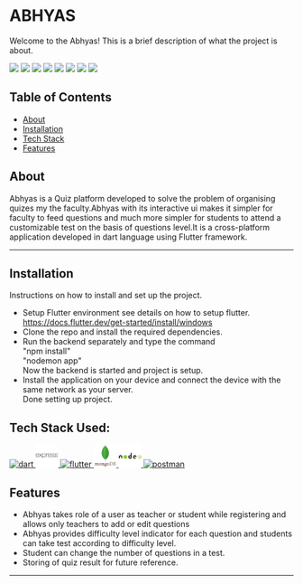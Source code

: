 <!DOCTYPE html>
<html lang="en">
<body>
  
  <h1>ABHYAS</h1>
  <p>
    Welcome to the Abhyas! This is a brief description of what the project is about.
  </p>
  <img src="https://github.com/Dhruv80576/Quiz_game/assets/119156720/6667dcee-00ec-4c65-a299-450e85d784e1" height=300>
  <img src="https://github.com/Dhruv80576/Quiz_game/assets/119156720/34292622-7083-4cbf-9c18-fb587dbb6e1a" height=300>
  <img src="https://github.com/Dhruv80576/Quiz_game/assets/119156720/2a91be66-6782-49ba-9620-ab53659faf31" height=300>
  <img src="https://github.com/Dhruv80576/Quiz_game/assets/119156720/9f33f99b-498b-4d46-967d-fc2e459da6eb" height=300>
  <img src="https://github.com/Dhruv80576/Quiz_game/assets/119156720/85aedeae-f577-4d49-832b-a202b5babc2b" height=300>
  <img src="https://github.com/Dhruv80576/Quiz_game/assets/119156720/2b47dd13-ed14-4227-a734-53d962be9b23" height=300>
  <img src="https://github.com/Dhruv80576/Quiz_game/assets/119156720/7fae7c64-a2e3-4dfe-afbc-ca2c9a9f2284" height=300>
  <img src="https://github.com/Dhruv80576/Quiz_game/assets/119156720/51200814-0152-493f-b4e7-bc264bed84e9" height=300>
  <h2>Table of Contents</h2>
  
  <ul>
    <li><a href="#about">About</a></li>
    <li><a href="#installation">Installation</a></li>
    <li><a href="#techstack">Tech Stack</a></li>
    <li><a href="#features">Features</a></li>
  </ul>
  
  <h2 id="about">About</h2>
  <p>
    Abhyas is a Quiz platform developed to solve the problem of organising quizes my the faculty.Abhyas with its interactive ui makes it simpler for faculty to feed questions and much more simpler for students to attend a customizable test on the basis of questions level.It is a cross-platform application developed in dart language using Flutter framework.
  </p>
  <hr>
  <h2 id="installation">Installation</h2>
  <p>
    Instructions on how to install and set up the project.<br>
    <ul>
    <li>Setup Flutter environment see details on how to setup flutter. <a href="https://docs.flutter.dev/get-started/install/windows">https://docs.flutter.dev/get-started/install/windows</a><br></li>
    <li>Clone the repo and install the required dependencies.</li>
    <li>Run the backend separately and type the command <br> "npm install" <br> "nodemon app" <br> Now the backend is started and project is setup.</li>
    <li>Install the application on your device and connect the device with the same network as your server.</li>
    Done setting up project.
    </ul>
  </p>

  <h2 align="left" id="techstack">Tech Stack Used:</h3>
  <p align="left">
    <p align="left"> <a href="https://dart.dev" target="_blank" rel="noreferrer"> <img src="https://www.vectorlogo.zone/logos/dartlang/dartlang-icon.svg" alt="dart" width="40" height="40"/> </a> 
      <a href="https://expressjs.com" target="_blank" rel="noreferrer"> <img src="https://raw.githubusercontent.com/devicons/devicon/master/icons/express/express-original-wordmark.svg" alt="express" width="40" height="40"/> </a>
      <a href="https://flutter.dev" target="_blank" rel="noreferrer"> <img src="https://www.vectorlogo.zone/logos/flutterio/flutterio-icon.svg" alt="flutter" width="40" height="40"/> </a> 
      <a href="https://www.mongodb.com/" target="_blank" rel="noreferrer"> <img src="https://raw.githubusercontent.com/devicons/devicon/master/icons/mongodb/mongodb-original-wordmark.svg" alt="mongodb" width="40" height="40"/> </a>
      <a href="https://nodejs.org" target="_blank" rel="noreferrer"> <img src="https://raw.githubusercontent.com/devicons/devicon/master/icons/nodejs/nodejs-original-wordmark.svg" alt="nodejs" width="40" height="40"/> </a>
      <a href="https://postman.com" target="_blank" rel="noreferrer"> <img src="https://www.vectorlogo.zone/logos/getpostman/getpostman-icon.svg" alt="postman" width="40" height="40"/> </a> </p>
  </p>
  
  <h2 id="features">Features</h2>
  <p>
    <ul>
      <li>Abhyas takes role of a user as teacher or student while registering and allows only teachers to add or edit questions</li>
      <li>Abhyas provides difficulty level indicator for each question and students can take test according to difficulty level.</li>
      <li>Student can change the number of questions in a test.</li>
      <li>Storing of quiz result for future reference.</li>
    </ul>
  </p>
  <hr>
  
</body>


</html>
